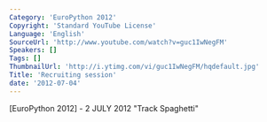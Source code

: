 ```yaml
---
Category: 'EuroPython 2012'
Copyright: 'Standard YouTube License'
Language: 'English'
SourceUrl: 'http://www.youtube.com/watch?v=guc1IwNegFM'
Speakers: []
Tags: []
ThumbnailUrl: 'http://i.ytimg.com/vi/guc1IwNegFM/hqdefault.jpg'
Title: 'Recruiting session'
date: '2012-07-04'
---
```

[EuroPython 2012] - 2 JULY 2012 "Track Spaghetti"
